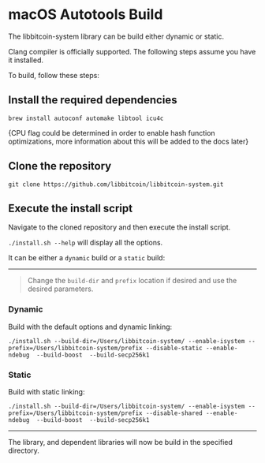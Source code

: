# macOS Autotools Build

The libbitcoin-system library can be build either dynamic or static.

Clang compiler is officially supported.
The following steps assume you have it installed.

To build, follow these steps:
## Install the required dependencies
```
brew install autoconf automake libtool icu4c
```

{CPU flag could be determined in order to enable hash function optimizations, more information about this will be added to the docs later}

## Clone the repository

```
git clone https://github.com/libbitcoin/libbitcoin-system.git
```

## Execute the install script

Navigate to the cloned repository and then execute the install script.

`./install.sh --help` will display all the options.

It can be either a `dynamic` build or a `static` build:

---

> Change the `build-dir` and `prefix` location if desired and use the desired parameters.

### Dynamic

Build with the default options and dynamic linking:
```
./install.sh --build-dir=/Users/libbitcoin-system/ --enable-isystem --prefix=/Users/libbitcoin-system/prefix --disable-static --enable-ndebug  --build-boost  --build-secp256k1
```

### Static

Build with static linking:
```
./install.sh --build-dir=/Users/libbitcoin-system/ --enable-isystem --prefix=/Users/libbitcoin-system/prefix --disable-shared --enable-ndebug  --build-boost  --build-secp256k1
```

---

The library, and dependent libraries will now be build in the specified directory.
